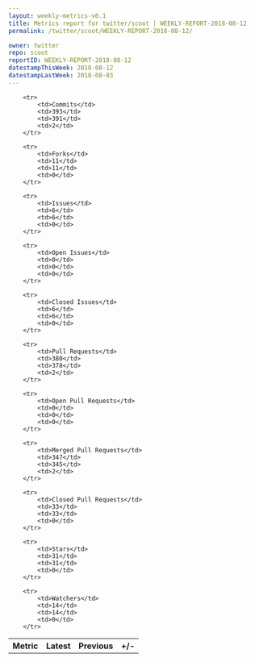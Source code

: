 ```yaml
---
layout: weekly-metrics-v0.1
title: Metrics report for twitter/scoot | WEEKLY-REPORT-2018-08-12
permalink: /twitter/scoot/WEEKLY-REPORT-2018-08-12/

owner: twitter
repo: scoot
reportID: WEEKLY-REPORT-2018-08-12
datestampThisWeek: 2018-08-12
datestampLastWeek: 2018-08-03
---
```




<table style="width: 100%;">
    <tr>
        <th>Metric</th>
        <th>Latest</th>
        <th>Previous</th>
        <th>+/-</th>
    </tr>

        <tr>
            <td>Commits</td>
            <td>393</td>
            <td>391</td>
            <td>2</td>
        </tr>
        
        <tr>
            <td>Forks</td>
            <td>11</td>
            <td>11</td>
            <td>0</td>
        </tr>
        
        <tr>
            <td>Issues</td>
            <td>6</td>
            <td>6</td>
            <td>0</td>
        </tr>
        
        <tr>
            <td>Open Issues</td>
            <td>0</td>
            <td>0</td>
            <td>0</td>
        </tr>
        
        <tr>
            <td>Closed Issues</td>
            <td>6</td>
            <td>6</td>
            <td>0</td>
        </tr>
        
        <tr>
            <td>Pull Requests</td>
            <td>380</td>
            <td>378</td>
            <td>2</td>
        </tr>
        
        <tr>
            <td>Open Pull Requests</td>
            <td>0</td>
            <td>0</td>
            <td>0</td>
        </tr>
        
        <tr>
            <td>Merged Pull Requests</td>
            <td>347</td>
            <td>345</td>
            <td>2</td>
        </tr>
        
        <tr>
            <td>Closed Pull Requests</td>
            <td>33</td>
            <td>33</td>
            <td>0</td>
        </tr>
        
        <tr>
            <td>Stars</td>
            <td>31</td>
            <td>31</td>
            <td>0</td>
        </tr>
        
        <tr>
            <td>Watchers</td>
            <td>14</td>
            <td>14</td>
            <td>0</td>
        </tr>
        
</table>
